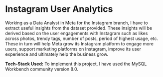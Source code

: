 # Instagram User Analytics
Working as a Data Analyst in Meta for the Instagram branch, I have to extract useful insights from the dataset provided. These insights will be derived based on the user engagements with Instagram such as likes across photos, trendy tags, number of posts, period of highest usage, etc. These in turn will help Meta grow its Instagram platform to engage more users, support marketing platforms on Instagram, improve its user experience and ultimately help the business grow. 

**Tech-Stack Used:**
To implement this project, I have used the MySQL Workbench community version 8.0. 
